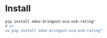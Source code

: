 # Install

```bash
pip install odoo-bringout-oca-ocb-rating"
# or
uv pip install odoo-bringout-oca-ocb-rating"
```
